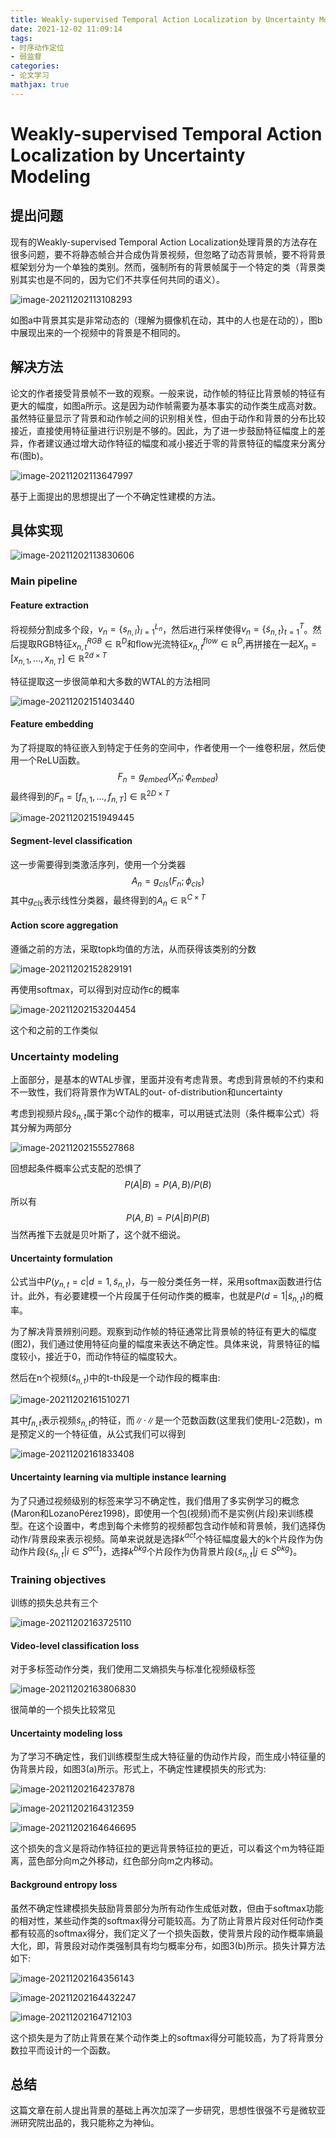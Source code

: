 ```yaml
---
title: Weakly-supervised Temporal Action Localization by Uncertainty Modeling
date: 2021-12-02 11:09:14
tags:
- 时序动作定位
- 弱监督
categories:
- 论文学习
mathjax: true
---
```


# Weakly-supervised Temporal Action Localization by Uncertainty Modeling

## 提出问题

现有的Weakly-supervised Temporal Action Localization处理背景的方法存在很多问题，要不将静态帧合并合成伪背景视频，但忽略了动态背景帧，要不将背景框架划分为一个单独的类别。然而，强制所有的背景帧属于一个特定的类（背景类别其实也是不同的，因为它们不共享任何共同的语义）。

![image-20211202113108293](https://cdn.jsdelivr.net/gh/bugcat9/blog-image-bed@main/paper/image-20211202113108293.png)

如图a中背景其实是非常动态的（理解为摄像机在动，其中的人也是在动的），图b中展现出来的一个视频中的背景是不相同的。

<!--more-->

## 解决方法

论文的作者接受背景帧不一致的观察。一般来说，动作帧的特征比背景帧的特征有更大的幅度，如图a所示。这是因为动作帧需要为基本事实的动作类生成高对数。虽然特征量显示了背景和动作帧之间的识别相关性，但由于动作和背景的分布比较接近，直接使用特征量进行识别是不够的。因此，为了进一步鼓励特征幅度上的差异，作者建议通过增大动作特征的幅度和减小接近于零的背景特征的幅度来分离分布(图b)。

![image-20211202113647997](https://cdn.jsdelivr.net/gh/bugcat9/blog-image-bed@main/paper/image-20211202113647997.png)

基于上面提出的思想提出了一个不确定性建模的方法。

## 具体实现

![image-20211202113830606](https://cdn.jsdelivr.net/gh/bugcat9/blog-image-bed@main/paper/image-20211202113830606.png)

### Main pipeline

#### Feature extraction

将视频分割成多个段，$v_n=\lbrace s_{n,l}\rbrace^{L_n}_{l=1}$，然后进行采样使得$v_n=\lbrace \tilde{s}_{n,t} \rbrace^T_{t=1}$。然后提取RGB特征$x^{RGB}_{n,t}\in \mathbb R^D$和flow光流特征$x^{flow}_{n,t}\in \mathbb R^D$,再拼接在一起$X_n=[x_{n,1},...,x_{n,T}]\in \mathbb R^{2d\times T}$

特征提取这一步很简单和大多数的WTAL的方法相同

![image-20211202151403440](https://cdn.jsdelivr.net/gh/bugcat9/blog-image-bed@main/paper/image-20211202151403440.png)





#### Feature embedding

为了将提取的特征嵌入到特定于任务的空间中，作者使用一个一维卷积层，然后使用一个ReLU函数。
$$
F_n=g_{embed}(X_n;\phi_{embed})
$$
最终得到的$F_n=[f_{n,1},...,f_{n,T}]\in\mathbb R^{2D\times T}$

![image-20211202151949445](https://cdn.jsdelivr.net/gh/bugcat9/blog-image-bed@main/paper/image-20211202151949445.png)

#### Segment-level classification

这一步需要得到类激活序列，使用一个分类器
$$
A_n=g_{cls}(F_n;\phi_{cls})
$$
其中$g_{cls}$表示线性分类器，最终得到的$A_n\in\mathbb R^{C\times T}$

#### Action score aggregation

遵循之前的方法，采取topk均值的方法，从而获得该类别的分数

![image-20211202152829191](https://cdn.jsdelivr.net/gh/bugcat9/blog-image-bed@main/paper/image-20211202152829191.png)

再使用softmax，可以得到对应动作c的概率

![image-20211202153204454](https://cdn.jsdelivr.net/gh/bugcat9/blog-image-bed@main/paper/image-20211202153204454.png)

这个和之前的工作类似

### Uncertainty modeling

上面部分，是基本的WTAL步骤，里面并没有考虑背景。考虑到背景帧的不约束和不一致性，我们将背景作为WTAL的out-
of-distribution和uncertainty

考虑到视频片段$\tilde{s}_{n,t}$属于第c个动作的概率，可以用链式法则（条件概率公式）将其分解为两部分

![image-20211202155527868](https://cdn.jsdelivr.net/gh/bugcat9/blog-image-bed@main/paper/image-20211202155527868.png)

回想起条件概率公式支配的恐惧了
$$
P(A|B)=P(A,B)/P(B)
$$
所以有
$$
P(A,B)=P(A|B)P(B)
$$
当然再推下去就是贝叶斯了，这个就不细说。

#### Uncertainty formulation

公式当中$P(y_{n,t}=c|d=1, \tilde{s}_{n,t})$，与一般分类任务一样，采用softmax函数进行估计。此外，有必要建模一个片段属于任何动作类的概率，也就是$P(d=1| \tilde{s}_{n,t})$的概率。

为了解决背景辨别问题。观察到动作帧的特征通常比背景帧的特征有更大的幅度(图2)，我们通过使用特征向量的幅度来表达不确定性。具体来说，背景特征的幅度较小，接近于0，而动作特征的幅度较大。

然后在n个视频$( \tilde{s}_{n,t})$中的t-th段是一个动作段的概率由:

![image-20211202161510271](https://cdn.jsdelivr.net/gh/bugcat9/blog-image-bed@main/paper/image-20211202161510271.png)

其中$f_{n,t}$表示视频$\tilde{s}_{n,t}$的特征，而$\lVert \cdot \rVert$是一个范数函数(这里我们使用L-2范数)，m是预定义的一个特征值，从公式我们可以得到

![image-20211202161833408](https://cdn.jsdelivr.net/gh/bugcat9/blog-image-bed@main/paper/image-20211202161833408.png)

#### Uncertainty learning via multiple instance learning

为了只通过视频级别的标签来学习不确定性，我们借用了多实例学习的概念(Maron和LozanoPérez1998)，即使用一个包(视频)而不是实例(片段)来训练模型。在这个设置中，考虑到每个未修剪的视频都包含动作帧和背景帧，我们选择伪动作/背景段来表示视频。简单来说就是选择$k^{act}$个特征幅度最大的k个片段作为伪动作片段$\lbrace \tilde{s}_{n,t} |i\in S^{act} \rbrace$，选择$k^{bkg}$个片段作为伪背景片段$\lbrace \tilde{s}_{n,t} |j\in S^{bkg} \rbrace$。

### Training objectives

训练的损失总共有三个

![image-20211202163725110](https://cdn.jsdelivr.net/gh/bugcat9/blog-image-bed@main/paper/image-20211202163725110.png)

#### Video-level classification loss

对于多标签动作分类，我们使用二叉熵损失与标准化视频级标签

![image-20211202163806830](https://cdn.jsdelivr.net/gh/bugcat9/blog-image-bed@main/paper/image-20211202163806830.png)

很简单的一个损失比较常见

#### Uncertainty modeling loss

为了学习不确定性，我们训练模型生成大特征量的伪动作片段，而生成小特征量的伪背景片段，如图3(a)所示。形式上，不确定性建模损失的形式为:

![image-20211202164237878](https://cdn.jsdelivr.net/gh/bugcat9/blog-image-bed@main/paper/image-20211202164237878.png)

![image-20211202164312359](https://cdn.jsdelivr.net/gh/bugcat9/blog-image-bed@main/paper/image-20211202164312359.png)

![image-20211202164646695](https://cdn.jsdelivr.net/gh/bugcat9/blog-image-bed@main/paper/image-20211202164646695.png)

这个损失的含义是将动作特征拉的更远背景特征拉的更近，可以看这个m为特征距离，蓝色部分向m之外移动，红色部分向m之内移动。

#### Background entropy loss

虽然不确定性建模损失鼓励背景部分为所有动作生成低对数，但由于softmax功能的相对性，某些动作类的softmax得分可能较高。为了防止背景片段对任何动作类都有较高的softmax得分，我们定义了一个损失函数，使背景片段的动作概率熵最大化，即，背景段对动作类强制具有均匀概率分布，如图3(b)所示。损失计算方法如下:

![image-20211202164356143](https://cdn.jsdelivr.net/gh/bugcat9/blog-image-bed@main/paper/image-20211202164356143.png)

![image-20211202164432247](https://cdn.jsdelivr.net/gh/bugcat9/blog-image-bed@main/paper/image-20211202164432247.png)

![image-20211202164712103](https://cdn.jsdelivr.net/gh/bugcat9/blog-image-bed@main/paper/image-20211202164712103.png)

这个损失是为了防止背景在某个动作类上的softmax得分可能较高，为了将背景分数拉平而设计的一个函数。

## 总结

这篇文章在前人提出背景的基础上再次加深了一步研究，思想性很强不亏是微软亚洲研究院出品的，我只能称之为神仙。